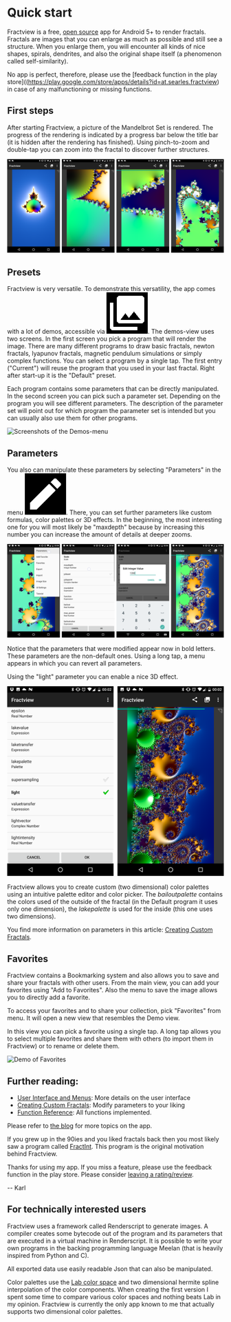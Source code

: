 # Quick start

Fractview is a free, [open source](https://github.com/searles/FractviewAndroid) app for Android 5+ to render fractals. Fractals are images that you can enlarge as much as possible and still see a structure. When you enlarge them, you will encounter all kinds of nice shapes, spirals, dendrites, and also the original shape itself (a phenomenon called self-similarity).

No app is perfect, therefore, please use the [feedback function in the play store]((https://play.google.com/store/apps/details?id=at.searles.fractview) in case of any malfunctioning or missing functions.

## First steps

After starting Fractview, a picture of the Mandelbrot Set is rendered. The progress of the rendering is indicated by a progress bar below the title bar (it is hidden after the rendering has finished). Using pinch-to-zoom and double-tap you can zoom into the fractal to discover further structures. 

![Example zoom into the seahorse valley](zoom_sequence.png)

## Presets

Fractview is very versatile. To demonstrate this versatility, the app comes with a lot of demos, accessible via ![the demos icon](demos_icon.png). The demos-view uses two screens. In the first screen you pick a program that will render the image. There are many different programs to draw basic fractals, newton fractals, lyapunov fractals, magnetic pendulum simulations or simply complex functions. You can select a program by a single tap. The first entry ("Current") will reuse the program that you used in your last fractal. Right after start-up it is the "Default" preset.

Each program contains some parameters that can be directly manipulated. In the second screen you can pick such a parameter set. Depending on the program you will see different parameters. The description of the parameter set will point out for which program the parameter set is intended but you can usually also use them for other programs.

![Screenshots of the Demos-menu](demos_screens.png) 

## Parameters

You also can manipulate these parameters by selecting "Parameters" in the menu ![the edit icon](edit_icon.png). There, you can set further parameters like custom formulas, color palettes or 3D effects. In the beginning, the most interesting one for you will most likely be "maxdepth" because by increasing this number you can increase the amount of details at deeper zooms.

![Changing maximum depth](changing_parameter.png) 

Notice that the parameters that were modified appear now in bold letters. These parameters are the non-default ones. Using a long tap, a menu appears in which you can revert all parameters.

Using the "light" parameter you can enable a nice 3D effect.

![Adding a 3D effect](3d_effect.png) 

Fractview allows you to create custom (two dimensional) color palettes using an intuitive palette editor and color picker. The *bailoutpalette* contains the colors used of the outside of the fractal (in the Default program it uses only one dimension), the *lakepalette* is used for the inside (this one uses two dimensions).

You find more information on parameters in this article: [Creating Custom Fractals](custom.html).

## Favorites

Fractview contains a Bookmarking system and also allows you to save and share your fractals with other users. From the main view, you can add your favorites using "Add to Favorites". Also the menu to save the image allows you to directly add a favorite. 

To access your favorites and to share your collection, pick "Favorites" from menu. It will open a new view that resembles the Demo view. 

In this view you can pick a favorite using a single tap. A long tap allows you to select multiple favorites and share them with others (to import them in Fractview) or to rename or delete them.

![Demo of Favorites](demo_favorites.png)

## Further reading:
	
* [User Interface and Menus](ui.html): More details on the user interface
* [Creating Custom Fractals](custom.html): Modify parameters to your liking
* [Function Reference](functionref.html): All functions implemented.

Please refer to [the blog](http://fractview.wordpress.com) for more topics on the app.

If you grew up in the 90ies and you liked fractals back then you most likely saw a program called [FractInt](http://www.nahee.com/spanky/www/fractint/fractint.html). This program is the original motivation behind Fractview.

Thanks for using my app. If you miss a feature, please use the feedback function in the play store. Please consider [leaving a rating/review](https://play.google.com/store/apps/details?id=at.searles.fractview).

-- Karl

## For technically interested users

Fractview uses a framework called Renderscript to generate images. A compiler creates some bytecode out of the program and its parameters that are executed in a virtual machine in Renderscript. It is possible to write your own programs in the backing programming language Meelan (that is heavily inspired from Python and C).

All exported data use easily readable Json that can also be manipulated.

Color palettes use the [Lab color space](https://en.wikipedia.org/wiki/Lab_color_space) and two dimensional hermite spline interpolation of the color components. When creating the first version I spent some time to compare various color spaces and nothing beats Lab in my opinion. Fractview is currently the only app known to me that actually supports two dimensional color palettes.
